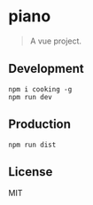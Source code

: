 # piano
> A vue project.

## Development

```shell
npm i cooking -g
npm run dev
```

## Production
```
npm run dist
```

## License
MIT
